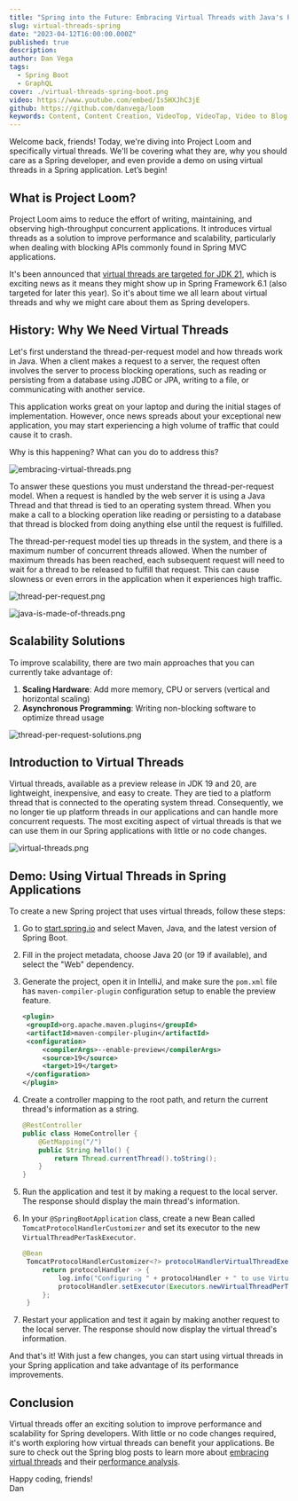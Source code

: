 ```yaml
---
title: "Spring into the Future: Embracing Virtual Threads with Java's Project Loom"
slug: virtual-threads-spring
date: "2023-04-12T16:00:00.000Z"
published: true
description:
author: Dan Vega
tags:
  - Spring Boot
  - GraphQL
cover: ./virtual-threads-spring-boot.png
video: https://www.youtube.com/embed/Is5HXJhC3jE
github: https://github.com/danvega/loom
keywords: Content, Content Creation, VideoTop, VideoTap, Video to Blog Post, GPT-4
---
```


Welcome back, friends! Today, we're diving into Project Loom and specifically virtual threads. We'll be covering what they are, why you should care as a Spring developer, and even provide a demo on using virtual threads in a Spring application. Let’s begin!

## What is Project Loom?

Project Loom aims to reduce the effort of writing, maintaining, and observing high-throughput concurrent applications. It introduces virtual threads as a solution to improve performance and scalability, particularly when dealing with blocking APIs commonly found in Spring MVC applications.

It's been announced that [virtual threads are targeted for JDK 21](https://openjdk.org/jeps/444), which is exciting news as it means they might show up in Spring Framework 6.1 (also targeted for later this year). So it's about time we all learn about virtual threads and why we might care about them as Spring developers.

## History: Why We Need Virtual Threads

Let's first understand the thread-per-request model and how threads work in Java. When a client makes a request to a server, the request often involves the server to process blocking operations, such as reading or persisting from a database using JDBC or JPA, writing to a file, or communicating with another service.

This application works great on your laptop and during the initial stages of implementation. However, once news spreads about your exceptional new application, you may start experiencing a high volume of traffic that could cause it to crash.

Why is this happening? What can you do to address this?

![embracing-virtual-threads.png](/images/blog/2023/04/12/embracing-virtual-threads.png)

To answer these questions you must understand the thread-per-request model. When a request is handled by the web server it is using a Java Thread and that thread is tied to an operating system thread. When you make a call to a blocking operation like reading or persisting to a database that thread is blocked from doing anything else until the request is fulfilled.

The thread-per-request model ties up threads in the system, and there is a maximum number of concurrent threads allowed. When the number of maximum threads has been reached, each subsequent request will need to wait for a thread to be released to fulfill that request. This can cause slowness or even errors in the application when it experiences high traffic.

![thread-per-request.png](/images/blog/2023/04/12/thread-per-request.png)

![java-is-made-of-threads.png](/images/blog/2023/04/12/java-is-made-of-threads.png)

## Scalability Solutions

To improve scalability, there are two main approaches that you can currently take advantage of:

1. **Scaling Hardware**: Add more memory, CPU or servers (vertical and horizontal scaling)
2. **Asynchronous Programming**: Writing non-blocking software to optimize thread usage

![thread-per-request-solutions.png](/images/blog/2023/04/12/thread-per-request-solutions.png)

## Introduction to Virtual Threads

Virtual threads, available as a preview release in JDK 19 and 20, are lightweight, inexpensive, and easy to create. They are tied to a platform thread that is connected to the operating system thread. Consequently, we no longer tie up platform threads in our applications and can handle more concurrent requests. The most exciting aspect of virtual threads is that we can use them in our Spring applications with little or no code changes.

![virtual-threads.png](/images/blog/2023/04/12/virtual-threads.png)

## Demo: Using Virtual Threads in Spring Applications

To create a new Spring project that uses virtual threads, follow these steps:

1. Go to [start.spring.io](https://start.spring.io/) and select Maven, Java, and the latest version of Spring Boot.
2. Fill in the project metadata, choose Java 20 (or 19 if available), and select the "Web" dependency.
3. Generate the project, open it in IntelliJ, and make sure the `pom.xml` file has `maven-compiler-plugin` configuration setup to enable the preview feature.

   ```xml
   <plugin>
   	<groupId>org.apache.maven.plugins</groupId>
   	<artifactId>maven-compiler-plugin</artifactId>
   	<configuration>
   		<compilerArgs>--enable-preview</compilerArgs>
   		<source>19</source>
   		<target>19</target>
   	</configuration>
   </plugin>
   ```

4. Create a controller mapping to the root path, and return the current thread's information as a string.

   ```java
   @RestController
   public class HomeController {
       @GetMapping("/")
       public String hello() {
           return Thread.currentThread().toString();
       }
   }
   ```

5. Run the application and test it by making a request to the local server. The response should display the main thread's information.
6. In your `@SpringBootApplication` class, create a new Bean called `TomcatProtocolHandlerCustomizer` and set its executor to the new `VirtualThreadPerTaskExecutor`.

   ```java
   @Bean
   	TomcatProtocolHandlerCustomizer<?> protocolHandlerVirtualThreadExecutorCustomizer() {
   		return protocolHandler -> {
   			log.info("Configuring " + protocolHandler + " to use VirtualThreadPerTaskExecutor");
   			protocolHandler.setExecutor(Executors.newVirtualThreadPerTaskExecutor());
   		};
   	}
   ```

7. Restart your application and test it again by making another request to the local server. The response should now display the virtual thread's information.

And that's it! With just a few changes, you can start using virtual threads in your Spring application and take advantage of its performance improvements.

## Conclusion

Virtual threads offer an exciting solution to improve performance and scalability for Spring developers. With little or no code changes required, it's worth exploring how virtual threads can benefit your applications. Be sure to check out the Spring blog posts to learn more about [embracing virtual threads](https://spring.io/blog/2022/10/11/embracing-virtual-threads) and their [performance analysis](https://spring.io/blog/2023/02/27/web-applications-and-project-loom).

Happy coding, friends!<br/>
Dan

